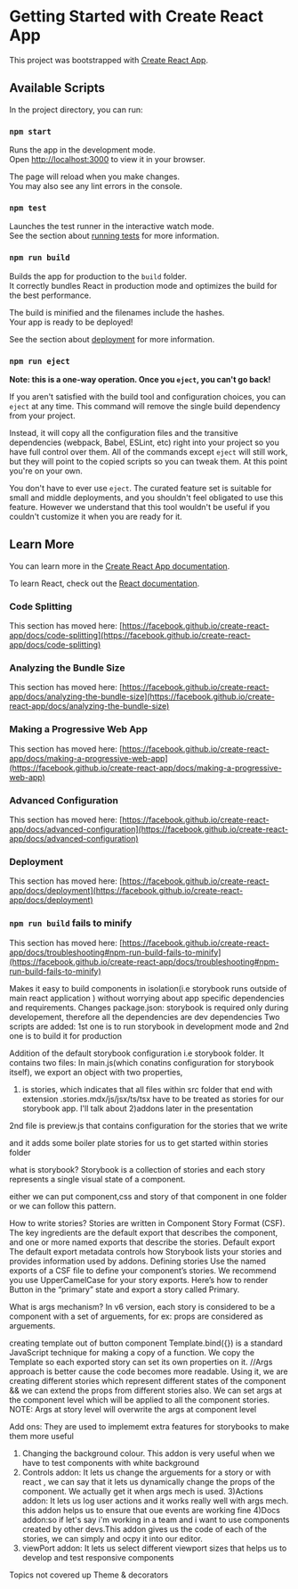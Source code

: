 # Getting Started with Create React App

This project was bootstrapped with [Create React App](https://github.com/facebook/create-react-app).

## Available Scripts

In the project directory, you can run:

### `npm start`

Runs the app in the development mode.\
Open [http://localhost:3000](http://localhost:3000) to view it in your browser.

The page will reload when you make changes.\
You may also see any lint errors in the console.

### `npm test`

Launches the test runner in the interactive watch mode.\
See the section about [running tests](https://facebook.github.io/create-react-app/docs/running-tests) for more information.

### `npm run build`

Builds the app for production to the `build` folder.\
It correctly bundles React in production mode and optimizes the build for the best performance.

The build is minified and the filenames include the hashes.\
Your app is ready to be deployed!

See the section about [deployment](https://facebook.github.io/create-react-app/docs/deployment) for more information.

### `npm run eject`

**Note: this is a one-way operation. Once you `eject`, you can't go back!**

If you aren't satisfied with the build tool and configuration choices, you can `eject` at any time. This command will remove the single build dependency from your project.

Instead, it will copy all the configuration files and the transitive dependencies (webpack, Babel, ESLint, etc) right into your project so you have full control over them. All of the commands except `eject` will still work, but they will point to the copied scripts so you can tweak them. At this point you're on your own.

You don't have to ever use `eject`. The curated feature set is suitable for small and middle deployments, and you shouldn't feel obligated to use this feature. However we understand that this tool wouldn't be useful if you couldn't customize it when you are ready for it.

## Learn More

You can learn more in the [Create React App documentation](https://facebook.github.io/create-react-app/docs/getting-started).

To learn React, check out the [React documentation](https://reactjs.org/).

### Code Splitting

This section has moved here: [https://facebook.github.io/create-react-app/docs/code-splitting](https://facebook.github.io/create-react-app/docs/code-splitting)

### Analyzing the Bundle Size

This section has moved here: [https://facebook.github.io/create-react-app/docs/analyzing-the-bundle-size](https://facebook.github.io/create-react-app/docs/analyzing-the-bundle-size)

### Making a Progressive Web App

This section has moved here: [https://facebook.github.io/create-react-app/docs/making-a-progressive-web-app](https://facebook.github.io/create-react-app/docs/making-a-progressive-web-app)

### Advanced Configuration

This section has moved here: [https://facebook.github.io/create-react-app/docs/advanced-configuration](https://facebook.github.io/create-react-app/docs/advanced-configuration)

### Deployment

This section has moved here: [https://facebook.github.io/create-react-app/docs/deployment](https://facebook.github.io/create-react-app/docs/deployment)

### `npm run build` fails to minify

This section has moved here: [https://facebook.github.io/create-react-app/docs/troubleshooting#npm-run-build-fails-to-minify](https://facebook.github.io/create-react-app/docs/troubleshooting#npm-run-build-fails-to-minify)

Makes it easy to build components in isolation(i.e storybook runs outside of main react application ) without worrying about app specific dependencies and requirements.​
Changes
package.json:
storybook is required only during developement, therefore all the dependencies are dev dependencies
Two scripts are added: 1st one is to run storybook in development mode and 2nd one is to build it for production

Addition of the default storybook configuration i.e storybook folder. It contains two files:
In main.js(which conatins configuration for storybook itself), we export an object with two properties, 
1) is stories, which indicates that all files within src folder that end with extension .stories.mdx/js/jsx/ts/tsx have to be treated as stories for our storybook app.
I'll talk about 2)addons later in the presentation

2nd file is preview.js that contains configuration for the stories that we write

and it adds some boiler plate stories for us to get started within stories folder

what is storybook?
Storybook is a collection of stories and each story represents a single visual state of a component.

either we can put component,css and story of that component in one folder or we can follow this pattern.



How to write stories?
Stories are written in Component Story Format (CSF). The key ingredients are the default export that describes the component, and one or more named exports that describe the stories.
Default export
The default export metadata controls how Storybook lists your stories and provides information used by addons. 
Defining stories
Use the named exports of a CSF file to define your component’s stories. We recommend you use UpperCamelCase for your story exports. Here’s how to render Button in the “primary” state and export a story called Primary.

What is args mechanism?
In v6 version, each story is considered to be a component with a set of arguements, for ex: props are considered as arguements.

creating template out of button component
Template.bind({}) is a standard JavaScript technique for making a copy of a function. We copy the Template so each exported story can set its own properties on it.
//Args approach is better cause the code becomes more readable. Using it, we are creating different stories which represent different states of the component && we can extend the props from different stories also.
We can set args at the component level which will be applied to all the component stories.
NOTE: Args at story level will overwrite the args at component level

Add ons:
They are used to implememt extra features for storybooks to make them more useful

1) Changing the background colour. This addon is very useful when we have to test components with white background
2) Controls addon: It lets us change the arguements for a story or with react , we can say that it lets us dynamically change the props of the component. We actually get it when args mech is used.
3)Actions addon: It lets us log user actions and it works really well with args mech. this addon helps us to ensure that oue events are working fine
4)Docs addon:so if let's say i'm working in a team and i want to use components created by other devs.This addon gives us the code of each of the stories, we can simply and ocpy it into our editor.
5) viewPort addon: It lets us select different viewport sizes that helps us to develop and test responsive components


Topics not covered up
Theme & decorators

